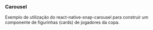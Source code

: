 ### Carousel
Exemplo de utilização do react-native-snap-carousel para construir um componente de figurinhas (cards) de jogadores da copa.